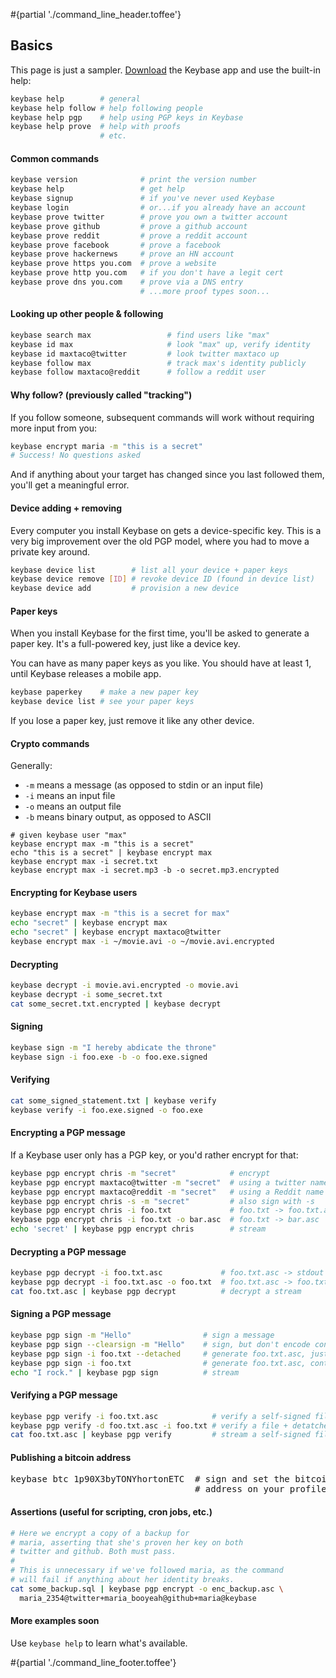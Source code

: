 #{partial './command_line_header.toffee'}

<md>

## Basics

This page is just a sampler. [Download](/download) the Keybase app and use the built-in help:

```bash
keybase help        # general
keybase help follow # help following people
keybase help pgp    # help using PGP keys in Keybase
keybase help prove  # help with proofs
                    # etc.
```

#### Common commands

```bash
keybase version              # print the version number
keybase help                 # get help
keybase signup               # if you've never used Keybase
keybase login                # or...if you already have an account
keybase prove twitter        # prove you own a twitter account
keybase prove github         # prove a github account
keybase prove reddit         # prove a reddit account
keybase prove facebook       # prove a facebook
keybase prove hackernews     # prove an HN account
keybase prove https you.com  # prove a website
keybase prove http you.com   # if you don't have a legit cert
keybase prove dns you.com    # prove via a DNS entry
                             # ...more proof types soon...
```


#### Looking up other people & following

```bash
keybase search max                 # find users like "max"
keybase id max                     # look "max" up, verify identity
keybase id maxtaco@twitter         # look twitter maxtaco up
keybase follow max                 # track max's identity publicly
keybase follow maxtaco@reddit      # follow a reddit user
```

#### Why follow? (previously called "tracking")

If you follow someone, subsequent commands will work without requiring more input from you:

```bash
keybase encrypt maria -m "this is a secret"
# Success! No questions asked
```

And if anything about your target has changed since you last followed them, you'll get a meaningful error.


#### Device adding + removing

Every computer you install Keybase on gets a device-specific key. This is a very big improvement over the old PGP model, where you had to move a private key around.

```bash
keybase device list        # list all your device + paper keys
keybase device remove [ID] # revoke device ID (found in device list)
keybase device add         # provision a new device
```

#### Paper keys

When you install Keybase for the first time, you'll be asked
to generate a paper key. It's  a full-powered key, just like a device key.

You can have as many paper keys as you like. You should have at least 1, until Keybase releases a mobile app.

```bash
keybase paperkey    # make a new paper key
keybase device list # see your paper keys
```

If you lose a paper key, just remove it like any other device.

#### Crypto commands

Generally:

  - `-m` means a message (as opposed to stdin or an input file)
  - `-i` means an input file
  - `-o` means an output file
  - `-b` means binary output, as opposed to ASCII

```
# given keybase user "max"
keybase encrypt max -m "this is a secret"
echo "this is a secret" | keybase encrypt max
keybase encrypt max -i secret.txt
keybase encrypt max -i secret.mp3 -b -o secret.mp3.encrypted
```

#### Encrypting for Keybase users

```bash
keybase encrypt max -m "this is a secret for max"
echo "secret" | keybase encrypt max
echo "secret" | keybase encrypt maxtaco@twitter
keybase encrypt max -i ~/movie.avi -o ~/movie.avi.encrypted
```

#### Decrypting

```bash
keybase decrypt -i movie.avi.encrypted -o movie.avi
keybase decrypt -i some_secret.txt
cat some_secret.txt.encrypted | keybase decrypt
```

#### Signing

```bash
keybase sign -m "I hereby abdicate the throne"
keybase sign -i foo.exe -b -o foo.exe.signed
```

#### Verifying

```bash
cat some_signed_statement.txt | keybase verify
keybase verify -i foo.exe.signed -o foo.exe
```

#### Encrypting a PGP message

If a Keybase user only has a PGP key, or you'd rather encrypt for that:

```bash
keybase pgp encrypt chris -m "secret"            # encrypt
keybase pgp encrypt maxtaco@twitter -m "secret"  # using a twitter name
keybase pgp encrypt maxtaco@reddit -m "secret"   # using a Reddit name
keybase pgp encrypt chris -s -m "secret"         # also sign with -s
keybase pgp encrypt chris -i foo.txt             # foo.txt -> foo.txt.asc
keybase pgp encrypt chris -i foo.txt -o bar.asc  # foo.txt -> bar.asc
echo 'secret' | keybase pgp encrypt chris        # stream
```

#### Decrypting a PGP message

```bash
keybase pgp decrypt -i foo.txt.asc             # foo.txt.asc -> stdout
keybase pgp decrypt -i foo.txt.asc -o foo.txt  # foo.txt.asc -> foo.txt
cat foo.txt.asc | keybase pgp decrypt          # decrypt a stream
```

#### Signing a PGP message

```bash
keybase pgp sign -m "Hello"                # sign a message
keybase pgp sign --clearsign -m "Hello"    # sign, but don't encode contents
keybase pgp sign -i foo.txt --detached     # generate foo.txt.asc, just a signature
keybase pgp sign -i foo.txt                # generate foo.txt.asc, containing signed foo.txt
echo "I rock." | keybase pgp sign          # stream
```

#### Verifying a PGP message

```bash
keybase pgp verify -i foo.txt.asc            # verify a self-signed file
keybase pgp verify -d foo.txt.asc -i foo.txt # verify a file + detatched signature
cat foo.txt.asc | keybase pgp verify         # stream a self-signed file
```

#### Publishing a bitcoin address

</md>
<pre class="code code-highlighted">keybase btc 1p90X3byTONYhortonETC  <span class="hljs-comment"># sign and set the bitcoin</span>
                                   <span class="hljs-comment"># address on your profile</span>
</pre>
<md>

#### Assertions (useful for scripting, cron jobs, etc.)


```bash
# Here we encrypt a copy of a backup for
# maria, asserting that she's proven her key on both
# twitter and github. Both must pass.
#
# This is unnecessary if we've followed maria, as the command
# will fail if anything about her identity breaks.
cat some_backup.sql | keybase pgp encrypt -o enc_backup.asc \
  maria_2354@twitter+maria_booyeah@github+maria@keybase
```

#### More examples soon

Use `keybase help` to learn what's available.

</md>

#{partial './command_line_footer.toffee'}


